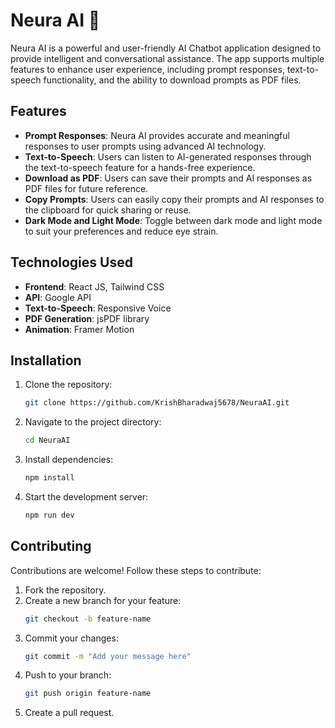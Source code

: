 
# Neura AI 🤖

Neura AI is a powerful and user-friendly AI Chatbot application designed to provide intelligent and conversational assistance. The app supports multiple features to enhance user experience, including prompt responses, text-to-speech functionality, and the ability to download prompts as PDF files.

## Features

- **Prompt Responses**: Neura AI provides accurate and meaningful responses to user prompts using advanced AI technology.
- **Text-to-Speech**: Users can listen to AI-generated responses through the text-to-speech feature for a hands-free experience.
- **Download as PDF**: Users can save their prompts and AI responses as PDF files for future reference.
- **Copy Prompts**: Users can easily copy their prompts and AI responses to the clipboard for quick sharing or reuse.
- **Dark Mode and Light Mode**: Toggle between dark mode and light mode to suit your preferences and reduce eye strain.

## Technologies Used

- **Frontend**: React JS, Tailwind CSS
- **API**: Google API
- **Text-to-Speech**: Responsive Voice
- **PDF Generation**: jsPDF library
- **Animation**: Framer Motion

## Installation

1. Clone the repository:
   ```bash
   git clone https://github.com/KrishBharadwaj5678/NeuraAI.git
   ```
2. Navigate to the project directory:
   ```bash
   cd NeuraAI
   ```
3. Install dependencies:
   ```bash
   npm install
   ```
4. Start the development server:
   ```bash
   npm run dev
   ```

## Contributing

Contributions are welcome! Follow these steps to contribute:

1. Fork the repository.
2. Create a new branch for your feature:
   ```bash
   git checkout -b feature-name
   ```
3. Commit your changes:
   ```bash
   git commit -m "Add your message here"
   ```
4. Push to your branch:
   ```bash
   git push origin feature-name
   ```
5. Create a pull request.
